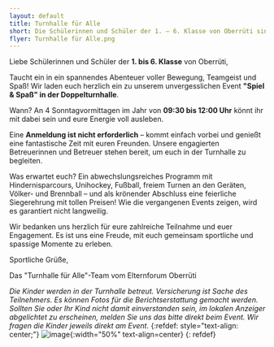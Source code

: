 ```yaml
---
layout: default
title: Turnhalle für Alle
short: Die Schülerinnen und Schüler der 1. – 6. Klasse von Oberrüti sind herzlich eingeladen zu Spiel & Spass am Sonntagmorgen in der Doppelturnhalle.
flyer: Turnhalle für Alle.png
---
```

Liebe Schülerinnen und Schüler der **1. bis 6. Klasse** von Oberrüti,

Taucht ein in ein spannendes Abenteuer voller Bewegung, Teamgeist und Spaß! Wir laden euch herzlich ein zu unserem unvergesslichen Event **"Spiel & Spaß" in der Doppelturnhalle**.  

Wann? An 4 Sonntagvormittagen im Jahr von **09:30 bis 12:00 Uhr** könnt ihr mit dabei sein und eure Energie voll ausleben.  

Eine **Anmeldung ist nicht erforderlich** – kommt einfach vorbei und genießt eine fantastische Zeit mit euren Freunden. Unsere engagierten Betreuerinnen und Betreuer stehen bereit, um euch in der Turnhalle zu begleiten.  

Was erwartet euch? Ein abwechslungsreiches Programm mit Hindernisparcours, Unihockey, Fußball, freiem Turnen an den Geräten, Völker- und Brennball – und als krönender Abschluss eine feierliche Siegerehrung mit tollen Preisen! Wie die vergangenen Events zeigen, wird es garantiert nicht langweilig.  

Wir bedanken uns herzlich für eure zahlreiche Teilnahme und euer Engagement. Es ist uns eine Freude, mit euch gemeinsam sportliche und spassige Momente zu erleben.  

Sportliche Grüße,  

Das "Turnhalle für Alle"-Team vom Elternforum Oberrüti  

*Die Kinder werden in der Turnhalle betreut. Versicherung ist Sache des Teilnehmers. Es können Fotos für die Berichtserstattung gemacht werden. Sollten Sie oder Ihr Kind nicht damit  einverstanden sein, im lokalen Anzeiger abgelichtet zu erscheinen, melden Sie uns das bitte direkt beim Event. Wir fragen die Kinder jeweils direkt am Event.*
{:refdef: style="text-align: center;"}
![image](/assets/img/{{page.flyer}}){:width="50%" text-align=center}
{: refdef}
